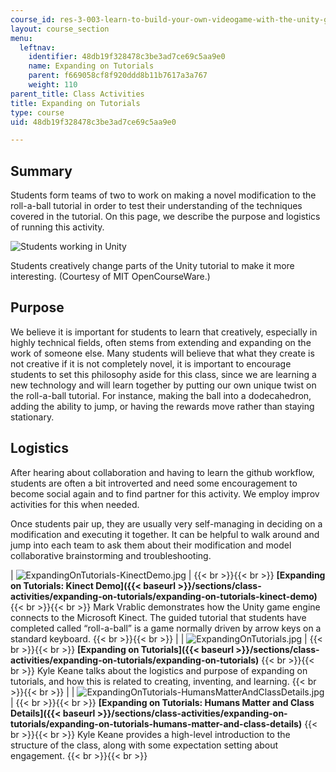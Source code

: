 ```yaml
---
course_id: res-3-003-learn-to-build-your-own-videogame-with-the-unity-game-engine-and-microsoft-kinect-january-iap-2017
layout: course_section
menu:
  leftnav:
    identifier: 48db19f328478c3be3ad7ce69c5aa9e0
    name: Expanding on Tutorials
    parent: f669058cf8f920ddd8b11b7617a3a767
    weight: 110
parent_title: Class Activities
title: Expanding on Tutorials
type: course
uid: 48db19f328478c3be3ad7ce69c5aa9e0

---
```


Summary
-------

Students form teams of two to work on making a novel modification to the roll-a-ball tutorial in order to test their understanding of the techniques covered in the tutorial. On this page, we describe the purpose and logistics of running this activity.

![Students working in Unity](/coursemedia/res-3-003-learn-to-build-your-own-videogame-with-the-unity-game-engine-and-microsoft-kinect-january-iap-2017/53bdff1b3e5dad562de7633cf371aa89_UnityExpandingOnTutorials.jpg)  

Students creatively change parts of the Unity tutorial to make it more interesting. (Courtesy of MIT OpenCourseWare.)

Purpose
-------

We believe it is important for students to learn that creatively, especially in highly technical fields, often stems from extending and expanding on the work of someone else. Many students will believe that what they create is not creative if it is not completely novel, it is important to encourage students to set this philosophy aside for this class, since we are learning a new technology and will learn together by putting our own unique twist on the roll-a-ball tutorial. For instance, making the ball into a dodecahedron, adding the ability to jump, or having the rewards move rather than staying stationary.

Logistics
---------

After hearing about collaboration and having to learn the github workflow, students are often a bit introverted and need some encouragement to become social again and to find partner for this activity. We employ improv activities for this when needed.

Once students pair up, they are usually very self-managing in deciding on a modification and executing it together. It can be helpful to walk around and jump into each team to ask them about their modification and model collaborative brainstorming and troubleshooting.

| ![ExpandingOnTutorials-KinectDemo.jpg](/coursemedia/res-3-003-learn-to-build-your-own-videogame-with-the-unity-game-engine-and-microsoft-kinect-january-iap-2017/f70948015437fa1dc520990269a2d8e2_ExpandingOnTutorials-KinectDemo.jpg) |  {{< br >}}{{< br >}}  **[Expanding on Tutorials: Kinect Demo]({{< baseurl >}}/sections/class-activities/expanding-on-tutorials/expanding-on-tutorials-kinect-demo)** {{< br >}}{{< br >}} Mark Vrablic demonstrates how the Unity game engine connects to the Microsoft Kinect. The guided tutorial that students have completed called “roll-a-ball” is a game normally driven by arrow keys on a standard keyboard.   {{< br >}}{{< br >}}  |
| ![ExpandingOnTutorials.jpg](/coursemedia/res-3-003-learn-to-build-your-own-videogame-with-the-unity-game-engine-and-microsoft-kinect-january-iap-2017/f6717c5974133bd6c30c7339992f0a18_ExpandingOnTutorials.jpg) |  {{< br >}}{{< br >}} ﻿**[Expanding on Tutorials]({{< baseurl >}}/sections/class-activities/expanding-on-tutorials/expanding-on-tutorials)** {{< br >}}{{< br >}} Kyle Keane talks about the logistics and purpose of expanding on tutorials, and how this is related to creating, inventing, and learning.   {{< br >}}{{< br >}}  |
| ![ExpandingOnTutorials-HumansMatterAndClassDetails.jpg](/coursemedia/res-3-003-learn-to-build-your-own-videogame-with-the-unity-game-engine-and-microsoft-kinect-january-iap-2017/516af609a254d398d77b24d2b05e7742_ExpandingOnTutorials-HumansMatterAndClassDetails.jpg) |  {{< br >}}{{< br >}} ﻿**[Expanding on Tutorials: Humans Matter and Class Details]({{< baseurl >}}/sections/class-activities/expanding-on-tutorials/expanding-on-tutorials-humans-matter-and-class-details)** {{< br >}}{{< br >}} Kyle Keane provides a high-level introduction to the structure of the class, along with some expectation setting about engagement.   {{< br >}}{{< br >}}